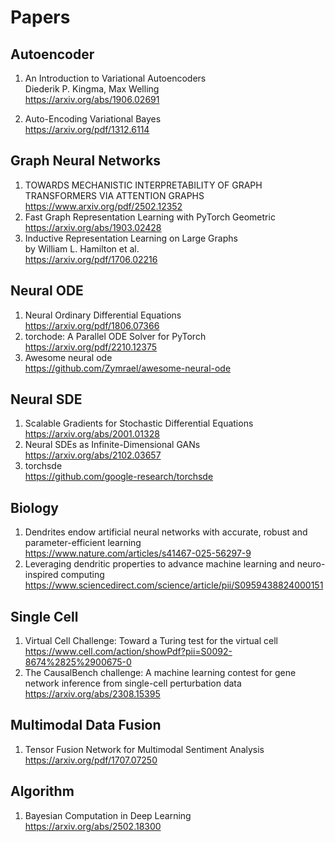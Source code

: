 # Papers

## Autoencoder

1. An Introduction to Variational Autoencoders  
   Diederik P. Kingma, Max Welling  
https://arxiv.org/abs/1906.02691

2. Auto-Encoding Variational Bayes  
https://arxiv.org/pdf/1312.6114


## Graph Neural Networks  
1. TOWARDS MECHANISTIC INTERPRETABILITY OF GRAPH TRANSFORMERS VIA ATTENTION GRAPHS  
https://www.arxiv.org/pdf/2502.12352
2. Fast Graph Representation Learning with PyTorch Geometric  
https://arxiv.org/abs/1903.02428
2. Inductive Representation Learning on Large Graphs  
by William L. Hamilton et al.  
https://arxiv.org/pdf/1706.02216  

## Neural ODE  
1. Neural Ordinary Differential Equations  
https://arxiv.org/pdf/1806.07366  
2. torchode: A Parallel ODE Solver for PyTorch  
https://arxiv.org/pdf/2210.12375  
3. Awesome neural ode  
https://github.com/Zymrael/awesome-neural-ode

## Neural SDE  
1. Scalable Gradients for Stochastic Differential Equations  
https://arxiv.org/abs/2001.01328  
2. Neural SDEs as Infinite-Dimensional GANs  
https://arxiv.org/abs/2102.03657
3. torchsde  
https://github.com/google-research/torchsde  

## Biology
1. Dendrites endow artificial neural networks with accurate, robust and parameter-efficient learning  
https://www.nature.com/articles/s41467-025-56297-9
2. Leveraging dendritic properties to advance machine learning and neuro-inspired computing
https://www.sciencedirect.com/science/article/pii/S0959438824000151  

## Single Cell
1. Virtual Cell Challenge: Toward a Turing test for the virtual cell
https://www.cell.com/action/showPdf?pii=S0092-8674%2825%2900675-0
2. The CausalBench challenge: A machine learning contest for gene network inference from single-cell perturbation data
https://arxiv.org/abs/2308.15395

## Multimodal Data Fusion  
1. Tensor Fusion Network for Multimodal Sentiment Analysis  
https://arxiv.org/pdf/1707.07250

## Algorithm  
1. Bayesian Computation in Deep Learning  
https://arxiv.org/abs/2502.18300




